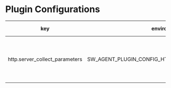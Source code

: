 # Plugin Configurations

| key                            | environment key                                       | default value | description                                                    |
|--------------------------------|-------------------------------------------------------|---------------|----------------------------------------------------------------|
| http.server_collect_parameters | SW_AGENT_PLUGIN_CONFIG_HTTP_SERVER_COLLECT_PARAMETERS | false         | Collect the parameters of the HTTP request on the server side. |
